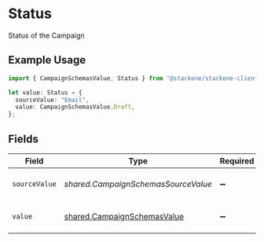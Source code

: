 # Status

Status of the Campaign

## Example Usage

```typescript
import { CampaignSchemasValue, Status } from "@stackone/stackone-client-ts/sdk/models/shared";

let value: Status = {
  sourceValue: "Email",
  value: CampaignSchemasValue.Draft,
};
```

## Fields

| Field                                                                             | Type                                                                              | Required                                                                          | Description                                                                       | Example                                                                           |
| --------------------------------------------------------------------------------- | --------------------------------------------------------------------------------- | --------------------------------------------------------------------------------- | --------------------------------------------------------------------------------- | --------------------------------------------------------------------------------- |
| `sourceValue`                                                                     | *shared.CampaignSchemasSourceValue*                                               | :heavy_minus_sign:                                                                | The source value of the Status.                                                   | Email                                                                             |
| `value`                                                                           | [shared.CampaignSchemasValue](../../../sdk/models/shared/campaignschemasvalue.md) | :heavy_minus_sign:                                                                | The Status of the campaign.                                                       | email                                                                             |